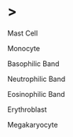 # >

Mast Cell

Monocyte

Basophilic Band

Neutrophilic Band

Eosinophilic Band

Erythroblast

Megakaryocyte
